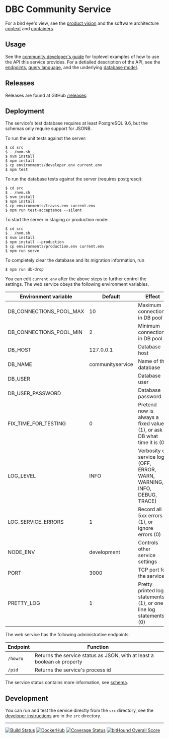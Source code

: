 # DBC Community Service

For a bird eye's view, see the [product vision](doc/product-vision.md) and the software architecture [context](doc/dbc-community-service-context.pdf) and [containers](doc/dbc-community-service-containers.pdf).

## Usage

See the [community developer's guide](doc/community-developer-guide.md) for toplevel examples of how to use the API this service provides.  For a detiailed description of the API, see the [endpoints](doc/endpoints.md), [query language](doc/query-language.md), and the underlying [database model](doc/db-model.md).

## Releases

Releases are found at GitHub [/releases](https://github.com/DBCDK/communityservice/releases).

## Deployment

The service's test database requires at least PostgreSQL 9.6, but the schemas only require support for JSONB.

To run the unit tests against the server:

    $ cd src
    $ . /nvm.sh
    $ nvm install
    $ npm install
    $ cp environments/developer.env current.env
    $ npm test

To run the database tests against the server (requires postgresql):

    $ cd src
    $ . /nvm.sh
    $ nvm install
    $ npm install
    $ cp environments/travis.env current.env
    $ npm run test-acceptance --silent

To start the server in staging or production mode:

    $ cd src
    $ . /nvm.sh
    $ nvm install
    $ npm install --production
    $ cp environments/production.env current.env
    $ npm run serve

To completely clear the database and its migration information, run

    $ npm run db-drop

You can edit `current.env` after the above steps to further control the settings.  The web service obeys the following environment variables.

| Environment variable    | Default     | Effect                           |
| ----------------------- | ----------- | -------------------------------- |
| DB_CONNECTIONS_POOL_MAX | 10          | Maximum connections in DB pool   |
| DB_CONNECTIONS_POOL_MIN | 2           | Minimum connections in DB pool   |
| DB_HOST                 | 127.0.0.1   | Database host                    |
| DB_NAME                 | communityservice | Name of the database        |
| DB_USER                 |             | Database user                    |
| DB_USER_PASSWORD        |             | Database password                |
| FIX_TIME_FOR_TESTING    | 0           | Pretend now is always a fixed value (1), or ask DB what time it is (0) |
| LOG_LEVEL               | INFO        | Verbosity of service log (OFF, ERROR, WARN, WARNING, INFO, DEBUG, TRACE) |
| LOG_SERVICE_ERRORS      | 1           | Record all 5xx errors (1), or ignore errors (0) |
| NODE_ENV                | development | Controls other service settings  |
| PORT                    | 3000        | TCP port for the service         |
| PRETTY_LOG              | 1           | Pretty printed log statements (1), or one-line log statements (0) |

The web service has the following administrative endpoints:

| Endpoint  | Function |
| --------- | -------- |
| `/howru`  | Returns the service status as JSON, with at least a boolean `ok` property |
| `/pid`    | Returns the service's process id   |

The service status contains more information, see [schema](src/acceptance/schemas/status-out.json).

## Development

You can run and test the service directly from the `src` directory, see the [developer instructions](src/readme.md) are in the `src` directory.

----

[![Build Status](https://travis-ci.org/DBCDK/communityservice.svg?branch=master)](https://travis-ci.org/DBCDK/communityservice)
[![DockerHub](https://img.shields.io/docker/build/dbcdk/communityservice.svg)](https://hub.docker.com/r/dbcdk/communityservice)
[![Coverage Status](https://coveralls.io/repos/github/DBCDK/communityservice/badge.svg?branch=master)](https://coveralls.io/github/DBCDK/communityservice?branch=master)
[![bitHound Overall Score](https://www.bithound.io/github/DBCDK/communityservice/badges/score.svg)](https://www.bithound.io/github/DBCDK/communityservice)

